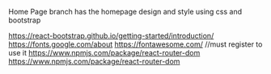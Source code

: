 Home Page branch has the homepage design and style using css and bootstrap




https://react-bootstrap.github.io/getting-started/introduction/
https://fonts.google.com/about
https://fontawesome.com/         //must register to use it
https://www.npmjs.com/package/react-router-dom
https://www.npmjs.com/package/react-router-dom


